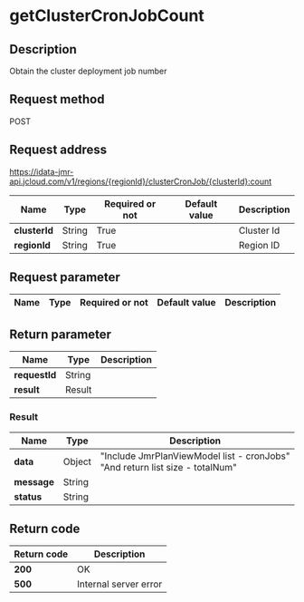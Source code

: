 # getClusterCronJobCount


## Description
Obtain the cluster deployment job number

## Request method
POST

## Request address
https://idata-jmr-api.jcloud.com/v1/regions/{regionId}/clusterCronJob/{clusterId}:count

|Name|Type|Required or not|Default value|Description|
|---|---|---|---|---|
|**clusterId**|String|True||Cluster Id|
|**regionId**|String|True||Region ID|

## Request parameter
|Name|Type|Required or not|Default value|Description|
|---|---|---|---|---|


## Return parameter
|Name|Type|Description|
|---|---|---|
|**requestId**|String||
|**result**|Result||


### <a name="Result">Result</a>
|Name|Type|Description|
|---|---|---|
|**data**|Object|"Include JmrPlanViewModel list - cronJobs"<br>"And return list size - totalNum"<br>|
|**message**|String||
|**status**|String||

## Return code
|Return code|Description|
|---|---|
|**200**|OK|
|**500**|Internal server error|
